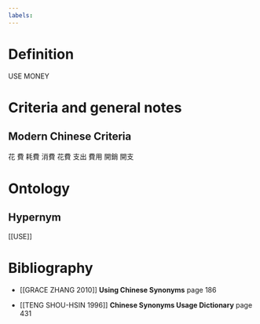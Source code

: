 ```yaml
---
labels: 
---
```


# Definition
USE MONEY
# Criteria and general notes
## Modern Chinese Criteria
花
費
耗費
消費
花費
支出
費用
開銷
開支
# Ontology

## Hypernym
[[USE]]
# Bibliography
- [[GRACE ZHANG 2010]]
**Using Chinese Synonyms** page 186

- [[TENG SHOU-HSIN 1996]]
**Chinese Synonyms Usage Dictionary** page 431

